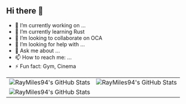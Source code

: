 ##                                                                      Hi there 👋

<!--
**RayMiles94/RayMiles94** is a ✨ _special_ ✨ repository because its `README.md` (this file) appears on your GitHub profile.

Here are some ideas to get you started:
-->
- 🔭 I’m currently working on ...
- 🌱 I’m currently learning Rust
- 👯 I’m looking to collaborate on OCA
- 🤔 I’m looking for help with ...
- 💬 Ask me about ...
- 📫 How to reach me: ...
- ⚡ Fun fact: Gym, Cinema

<table style="border-collapse: collapse; border: none;">
  <tr>
    <td><img src="https://github-readme-stats.vercel.app/api?username=RayMiles94&theme=synthwave&show_icons=true&hide_border=true&count_private=true" alt="RayMiles94's GitHub Stats" /></td>
    <td><img src="https://github-readme-stats.vercel.app/api/top-langs/?username=RayMiles94&theme=synthwave&show_icons=true&hide_border=true&layout=compact" alt="RayMiles94's GitHub Stats" /></td>
  </tr>
  <tr>
    <td  colspan="2">
      <img src="https://github-readme-streak-stats.herokuapp.com/?user=RayMiles94&theme=synthwave&hide_border=true" alt="RayMiles94's GitHub Stats" />
    </td>
    
  </tr>
</table>


